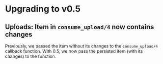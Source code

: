 # Upgrading to v0.5

## Uploads: Item in `consume_upload/4` now contains changes

Previously, we passed the item without its changes to the `consume_upload/4` callback function. With 0.5, we now pass the persisted item (with its changes) to the function.
